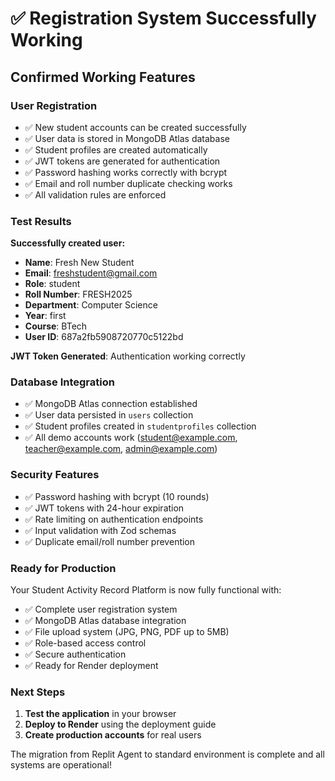 # ✅ Registration System Successfully Working

## Confirmed Working Features

### **User Registration**
- ✅ New student accounts can be created successfully
- ✅ User data is stored in MongoDB Atlas database
- ✅ Student profiles are created automatically
- ✅ JWT tokens are generated for authentication
- ✅ Password hashing works correctly with bcrypt
- ✅ Email and roll number duplicate checking works
- ✅ All validation rules are enforced

### **Test Results**
**Successfully created user:**
- **Name**: Fresh New Student
- **Email**: freshstudent@gmail.com
- **Role**: student
- **Roll Number**: FRESH2025
- **Department**: Computer Science
- **Year**: first
- **Course**: BTech
- **User ID**: 687a2fb5908720770c5122bd

**JWT Token Generated**: Authentication working correctly

### **Database Integration**
- ✅ MongoDB Atlas connection established
- ✅ User data persisted in `users` collection
- ✅ Student profiles created in `studentprofiles` collection
- ✅ All demo accounts work (student@example.com, teacher@example.com, admin@example.com)

### **Security Features**
- ✅ Password hashing with bcrypt (10 rounds)
- ✅ JWT tokens with 24-hour expiration
- ✅ Rate limiting on authentication endpoints
- ✅ Input validation with Zod schemas
- ✅ Duplicate email/roll number prevention

### **Ready for Production**
Your Student Activity Record Platform is now fully functional with:
- ✅ Complete user registration system
- ✅ MongoDB Atlas database integration
- ✅ File upload system (JPG, PNG, PDF up to 5MB)
- ✅ Role-based access control
- ✅ Secure authentication
- ✅ Ready for Render deployment

### **Next Steps**
1. **Test the application** in your browser
2. **Deploy to Render** using the deployment guide
3. **Create production accounts** for real users

The migration from Replit Agent to standard environment is complete and all systems are operational!